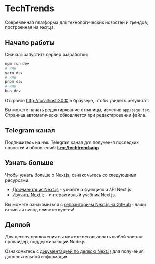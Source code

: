 # TechTrends

Современная платформа для технологических новостей и трендов, построенная на Next.js.

## Начало работы

Сначала запустите сервер разработки:

```bash
npm run dev
# или
yarn dev
# или
pnpm dev
# или
bun dev
```

Откройте [http://localhost:3000](http://localhost:3000) в браузере, чтобы увидеть результат.

Вы можете начать редактирование страницы, изменив `app/page.tsx`. Страница автоматически обновляется при редактировании файла.

## Telegram канал

Подпишитесь на наш Telegram канал для получения последних новостей и обновлений:
**[t.me/techtrendsapp](https://t.me/techtrendsapp)**

## Узнать больше

Чтобы узнать больше о Next.js, ознакомьтесь со следующими ресурсами:

- [Документация Next.js](https://nextjs.org/docs) - узнайте о функциях и API Next.js.
- [Изучить Next.js](https://nextjs.org/learn) - интерактивный учебник Next.js.

Вы можете ознакомиться с [репозиторием Next.js на GitHub](https://github.com/vercel/next.js) - ваши отзывы и вклад приветствуются!

## Деплой

Для деплоя приложения вы можете использовать любой хостинг провайдер, поддерживающий Node.js.

Ознакомьтесь с [документацией по деплою Next.js](https://nextjs.org/docs/app/building-your-application/deploying) для получения дополнительной информации.
